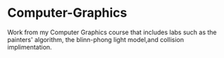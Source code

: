# Computer-Graphics

Work from my Computer Graphics course that includes labs such as the painters' algorithm, the blinn-phong light model,and collision implimentation.
